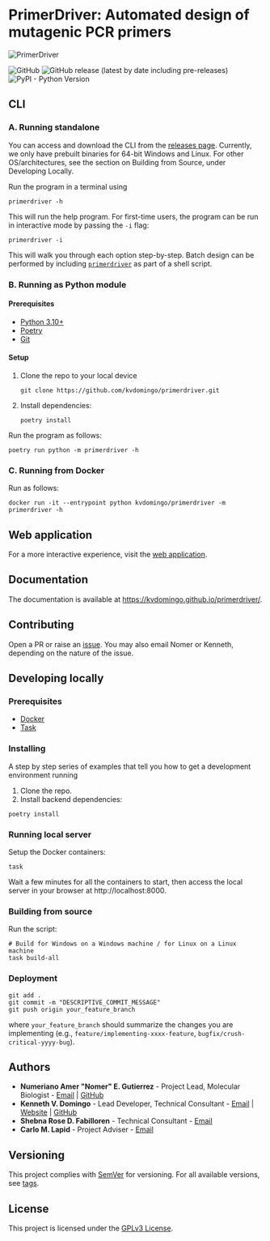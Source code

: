 # PrimerDriver: Automated design of mutagenic PCR primers

![PrimerDriver](https://res.cloudinary.com/kdphotography-assets/image/upload/v1587460290/primerdriver/PrimerDriver_logo.png)

![GitHub](https://img.shields.io/github/license/kvdomingo/primerdriver)
![GitHub release (latest by date including pre-releases)](https://img.shields.io/github/v/release/kvdomingo/primerdriver?include_prereleases)
![PyPI - Python Version](https://img.shields.io/pypi/pyversions/django)

## CLI

### A. Running standalone

You can access and download the CLI from the
[releases page](https://github.com/kvdomingo/primerdriver/releases). Currently, we only have prebuilt binaries for
64-bit Windows and Linux. For other OS/architectures, see the section on Building from Source, under Developing Locally.

Run the program in a terminal using

```shell
primerdriver -h
```

This will run the help program. For first-time users, the program can be run in
interactive mode by passing the `-i` flag:

```shell
primerdriver -i
```

This will walk you through each option step-by-step.
Batch design can be performed by including
[`primerdriver`](primerdriver/__main__.py) as part of a shell script.

### B. Running as Python module

#### Prerequisites

- [Python 3.10+](https://www.python.org/downloads/)
- [Poetry](https://python-poetry.org/docs/#installation)
- [Git](https://git-scm.com/downloads)

#### Setup

1. Clone the repo to your local device
    ```shell
    git clone https://github.com/kvdomingo/primerdriver.git
    ```

2. Install dependencies:
    ```shell
    poetry install
    ```

Run the program as follows:

```shell
poetry run python -m primerdriver -h
```

### C. Running from Docker

Run as follows:

```shell
docker run -it --entrypoint python kvdomingo/primerdriver -m primerdriver -h 
```

## Web application

For a more interactive experience, visit the
[web application](https://primerdriver.kvdstudio.app).

## Documentation

The documentation is available at https://kvdomingo.github.io/primerdriver/.

## Contributing

Open a PR or raise an
[issue](https://github.com/kvdomingo/primerdriver/issues).
You may also email Nomer or Kenneth, depending on the nature of the issue.

## Developing locally

### Prerequisites

- [Docker](https://www.docker.com/get-started)
- [Task](https://taskfile.dev/#/installation)

### Installing

A step by step series of examples that tell you how to get a
development environment running

1. Clone the repo.
2. Install backend dependencies:

```shell
poetry install
```

### Running local server

Setup the Docker containers:

```shell
task
```

Wait a few minutes for all the containers to start, then access the
local server in your browser at http://localhost:8000.

### Building from source

Run the script:

```shell
# Build for Windows on a Windows machine / for Linux on a Linux machine 
task build-all
```

### Deployment

```shell
git add .
git commit -m "DESCRIPTIVE_COMMIT_MESSAGE"
git push origin your_feature_branch
```

where `your_feature_branch` should summarize the changes you are implementing
(e.g., `feature/implementing-xxxx-feature`, `bugfix/crush-critical-yyyy-bug`).

## Authors

- **Numeriano Amer "Nomer" E. Gutierrez** - Project Lead, Molecular
  Biologist - [Email](mailto:ngutierrez@evc.pshs.edu.ph) | [GitHub](https://github.com/nomgutierrez)
- **Kenneth V. Domingo** - Lead Developer, Technical
  Consultant - [Email](mailto:kvdomingo@alum.up.edu.ph) | [Website](https://kvdomingo.xyz) | [GitHub](https://github.com/kvdomingo)
- **Shebna Rose D. Fabilloren** - Technical Consultant - [Email](mailto:sdfabilloren@up.edu.ph)
- **Carlo M. Lapid** - Project Adviser - [Email](mailto:cmlapid@up.edu.ph)

## Versioning

This project complies with [SemVer](https://semver.org) for versioning. For
all available versions, see
[tags](https://github.com/kvdomingo/primerdriver/tags).

## License

This project is licensed under the [GPLv3 License](./LICENSE).
